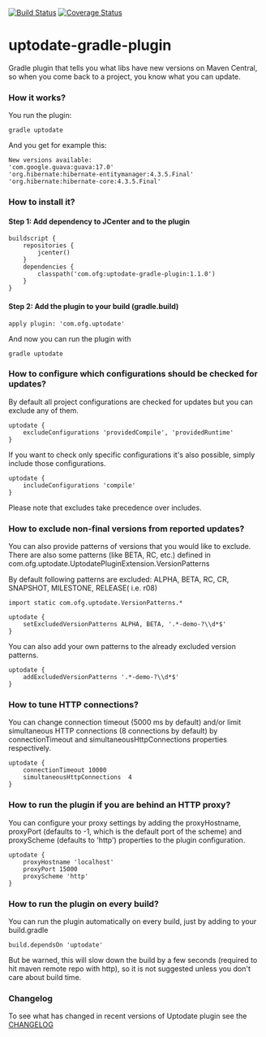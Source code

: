[![Build Status](https://travis-ci.org/4finance/uptodate-gradle-plugin.svg?branch=master)](https://travis-ci.org/4finance/uptodate-gradle-plugin) [![Coverage Status](http://img.shields.io/coveralls/4finance/uptodate-gradle-plugin/master.svg)](https://coveralls.io/r/4finance/uptodate-gradle-plugin)

uptodate-gradle-plugin
======================

Gradle plugin that tells you what libs have new versions on Maven Central, so when you come back to a project, you know what you can update.

### How it works?

You run the plugin:

```
gradle uptodate
```

And you get for example this:

```
New versions available:
'com.google.guava:guava:17.0'
'org.hibernate:hibernate-entitymanager:4.3.5.Final'
'org.hibernate:hibernate-core:4.3.5.Final'
```

### How to install it?

#### Step 1: Add dependency to JCenter and to the plugin
```
buildscript {
    repositories {	
        jcenter()
    }
    dependencies {
        classpath('com.ofg:uptodate-gradle-plugin:1.1.0')
    }
}
```

#### Step 2: Add the plugin to your build (gradle.build)
```
apply plugin: 'com.ofg.uptodate'
```

And now you can run the plugin with
```
gradle uptodate
```

### How to configure which configurations should be checked for updates?

By default all project configurations are checked for updates but you can exclude any of them.
```
uptodate {
    excludeConfigurations 'providedCompile', 'providedRuntime'
}
```

If you want to check only specific configurations it's also possible, simply include those configurations.
```
uptodate {
    includeConfigurations 'compile'
}
```

Please note that excludes take precedence over includes.

### How to exclude non-final versions from reported updates?

You can also provide patterns of versions that you would like to exclude.
There are also some patterns (like BETA, RC, etc.) defined in com.ofg.uptodate.UptodatePluginExtension.VersionPatterns

By default following patterns are excluded: ALPHA, BETA, RC, CR, SNAPSHOT, MILESTONE, RELEASE( i.e. r08)

```
import static com.ofg.uptodate.VersionPatterns.*

uptodate {
    setExcludedVersionPatterns ALPHA, BETA, '.*-demo-?\\d*$'
}
```

You can also add your own patterns to the already excluded version patterns.

```
uptodate {
    addExcludedVersionPatterns '.*-demo-?\\d*$'
}
```

### How to tune HTTP connections?

You can change connection timeout (5000 ms by default) and/or limit simultaneous HTTP connections (8 connections by default) by connectionTimeout and simultaneousHttpConnections properties respectively.

```
uptodate {
    connectionTimeout 10000
    simultaneousHttpConnections  4
}
```

### How to run the plugin if you are behind an HTTP proxy?
You can configure your proxy settings by adding the proxyHostname, proxyPort (defaults to -1, which is the default port of the scheme) and proxyScheme (defaults to 'http') properties to the plugin configuration.

```
uptodate {
    proxyHostname 'localhost'
    proxyPort 15000
    proxyScheme 'http'
}
```

### How to run the plugin on every build?

You can run the plugin automatically on every build, just by adding to your build.gradle

```
build.dependsOn 'uptodate'
```

But be warned, this will slow down the build by a few seconds (required to hit maven remote repo with http), so it is not suggested unless you don't care about build time.

### Changelog

To see what has changed in recent versions of Uptodate plugin see the [CHANGELOG](CHANGELOG.md) 
